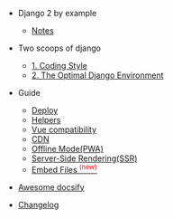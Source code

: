 * Django 2 by example

  * [Notes](django2.md)

* Two scoops of django

  * [1. Coding Style](two-scoops/1-coding-style.md)
  * [2. The Optimal Django Environment](two-scoops/2-the-optimal-django-nnvironment.md)

* Guide

  * [Deploy](deploy.md)
  * [Helpers](helpers.md)
  * [Vue compatibility](vue.md)
  * [CDN](cdn.md)
  * [Offline Mode(PWA)](pwa.md)
  * [Server-Side Rendering(SSR)](ssr.md)
  * [Embed Files <sup style="color:red">(new)<sup>](embed-files.md)

* [Awesome docsify](awesome.md)
* [Changelog](changelog.md)
